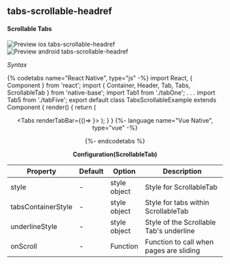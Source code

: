 ## tabs-scrollable-headref
#### Scrollable Tabs

![Preview ios tabs-scrollable-headref](https://github.com/GeekyAnts/NativeBase-KitchenSink/raw/v2.6.1/screenshots/ios/tabs-scrollable.gif)
![Preview android tabs-scrollable-headref](https://github.com/GeekyAnts/NativeBase-KitchenSink/raw/v2.6.1/screenshots/android/tabs-scrollable.gif)

*Syntax*

{% codetabs name="React Native", type="js" -%}
import React, { Component } from 'react';
import { Container, Header, Tab, Tabs, ScrollableTab } from 'native-base';
import Tab1 from './tabOne';
. . .
import Tab5 from './tabFive';
export default class TabsScrollableExample extends Component {
  render() {
    return (
      <Container>
        <Header hasTabs/>
        <Tabs renderTabBar={()=> <ScrollableTab />}>
          <Tab heading="Tab1">
            <Tab1 />
          </Tab>
          <Tab heading="Tab2">
            <Tab2 />
          </Tab>
          <Tab heading="Tab3">
            <Tab3 />
          </Tab>
          <Tab heading="Tab4">
            <Tab4 />
          </Tab>
          <Tab heading="Tab5">
            <Tab5 />
          </Tab>
        </Tabs>
      </Container>
    );
  }
}
{%- language name="Vue Native", type="vue" -%}
<template>
  <nb-container>
    <nb-header hasTabs/>
    <nb-tabs :renderTabBar="getScollableTabComp">
      <nb-tab heading="Tab1">
        <tab-one />
      </nb-tab>
      <nb-tab heading="Tab2">
        <tab-two />
      </nb-tab>
      <nb-tab heading="Tab3">
        <tab-three />
      </nb-tab>
      <nb-tab heading="Tab4">
        <tab-four />
      </nb-tab>
      <nb-tab heading="Tab5">
        <tab-five />
      </nb-tab>
    </nb-tabs>
  </nb-container>
</template>
<script>
import React from "react";
import { ScrollableTab } from "native-base";
import TabOne from "./components/tabOne";
. . .
import TabFive from "./components/tabFive";
export default {
  components: { TabOne, TabTwo, TabThree, TabFour, TabFive },
  methods: {
    getScollableTabComp: function() {
      return <ScrollableTab />;
    }
  }
};
</script>
{%- endcodetabs %}
<br />

**Configuration(ScrollableTab)**    

<table class="table table-bordered">
    <thead>
        <tr>
            <th>Property</th>
            <th>Default</th>
            <th>Option</th>
            <th width="50%">Description</th>
        </tr>
    </thead>
    <tbody>
        <tr>
            <td>style</td>
            <td> - </td>
            <td> style object</td>
            <td>
                Style for ScrollableTab
            </td>
        </tr>
        <tr>
            <td>tabsContainerStyle</td>
            <td> - </td>
            <td> style object </td>
            <td>
                Style for tabs within ScrollableTab
            </td>
        </tr>
        <tr>
            <td>underlineStyle</td>
            <td> - </td>
            <td> style object </td>
            <td>
                Style of the Scrollable Tab's underline
            </td>
        </tr>
        <tr>
            <td>onScroll</td>
            <td> - </td>
            <td> Function </td>
            <td>
                Function to call when pages are sliding
            </td>
        </tr>
    </tbody>
</table><br />